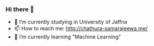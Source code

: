 ### Hi there 👋
- 🔭 I’m currently studying in University of Jaffna
- 📫 How to reach me: http://chathura-samarajeewa.me/
- 🌱 I’m currently learning "Machine Learning"
<!--
**ChathuraSam/ChathuraSam** is a ✨ _special_ ✨ repository because its `README.md` (this file) appears on your GitHub profile.

Here are some ideas to get you started:


- 🌱 I’m currently learning ...
- 👯 I’m looking to collaborate on ...
- 🤔 I’m looking for help with ...
- 💬 Ask me about ...
- 📫 How to reach me: ...
- 😄 Pronouns: ...
- ⚡ Fun fact: ...
-->
